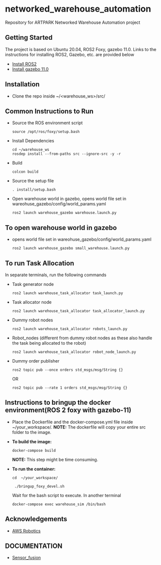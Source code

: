 # networked_warehouse_automation

Repository for ARTPARK Networked Warehouse Automation project

## Getting Started

The project is based on Ubuntu 20.04, ROS2 Foxy, gazebo 11.0. Links to the instructions for installing ROS2, Gazebo, etc. are provided below
- [Install ROS2](https://docs.ros.org/en/foxy/Installation/Ubuntu-Install-Debians.html)
- [Install gazebo 11.0](http://gazebosim.org/tutorials?cat=install&tut=install_ubuntu&ver=11.0)

## Installation
- Clone the repo inside ~/<warehouse_ws>/src/

## Common Instructions to Run
- Source the ROS environment script
	
	```
	source /opt/ros/foxy/setup.bash
	```
- Install Dependencies
 
	```
    cd ~/warehouse_ws
	rosdep install --from-paths src --ignore-src -y -r
	```
- Build

	```
	colcon build
	```
- Source the setup file
	```
	. install/setup.bash
	```
- Open warehouse world in gazebo, opens world file set in wareohuse_gazebo/config/world_params.yaml
	```
	ros2 launch warehouse_gazebo warehouse.launch.py
## To open warehouse world in gazebo 
- opens world file set in wareohuse_gazebo/config/world_params.yaml
	```
	ros2 launch warehouse_gazebo small_warehouse.launch.py
	```
## To run Task Allocation
In separate terminals, run the following commands
-	Task generator node
	```
	ros2 launch warehouse_task_allocator task_launch.py
	```
-	Task allocator node
	```
	ros2 launch warehouse_task_allocator task_allocator_launch.py
	```
-	Dummy robot nodes
	```
	ros2 launch warehouse_task_allocator robots_launch.py
	```
-	Robot_nodes (different from dummy robot nodes as these also handle the task being allocated to the robot)
	```
	ros2 launch warehouse_task_allocator robot_node_launch.py
	```
- Dummy order publisher	
	```
	ros2 topic pub --once orders std_msgs/msg/String {}
	```
	OR
	```
	ros2 topic pub --rate 1 orders std_msgs/msg/String {}
	```
	
## Instructions to bringup the docker environment(ROS 2 foxy with gazebo-11)
- Place the Dockerfile and the docker-compose.yml file inside ~/your_workspace/. **NOTE:** The dockerfile will copy your entire src folder to the image.
- **To build the image:**

	```
	docker-compose build
	```
	**NOTE:**  This step might be time consuming.

- **To run the container:**
	```
	cd  ~/your_workspace/
	```

	```
	 ./bringup_foxy_devel.sh
	 ```
	 
	 Wait for the bash script to execute. In another terminal 
	 
	 ```
	 docker-compose exec warehouse_sim /bin/bash
	 ```
	 
## Acknowledgements
- [AWS Robotics](https://github.com/aws-robotics/aws-robomaker-small-warehouse-world)

## DOCUMENTATION
- [Sensor_fusion](https://drive.google.com/file/d/16wvkc_muDiQ8p2saD6U0r3i4AtBjJzsU/view?usp=sharing)
